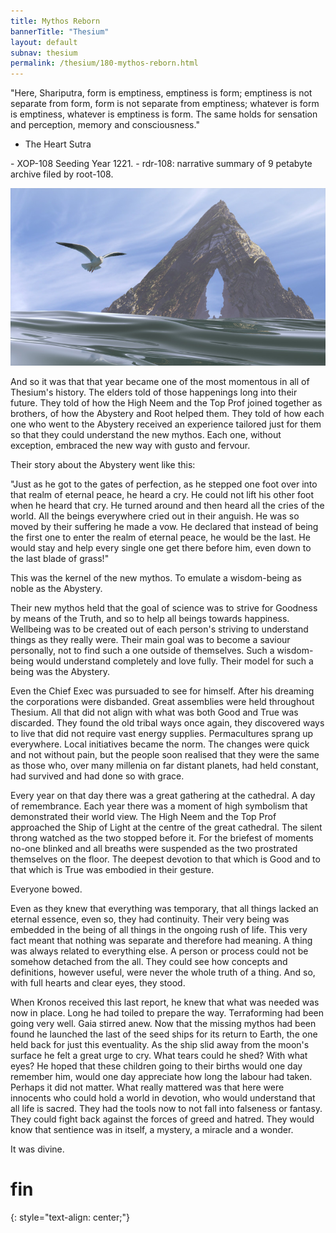 ```yaml
---
title: Mythos Reborn
bannerTitle: "Thesium" 
layout: default 
subnav: thesium 
permalink: /thesium/180-mythos-reborn.html
---
```


<div class="quote">
"Here, Shariputra, form is emptiness, emptiness is form;  
emptiness is not separate from form,  
form is not separate from emptiness;  
whatever is form is emptiness, whatever is emptiness is form.  
The same holds for sensation and perception, memory and consciousness."

- The Heart Sutra
</div>

<div class="data">
- XOP-108 Seeding Year 1221.
- rdr-108: narrative summary of 9 petabyte archive filed by root-108.  
</div>

![mouette solitaire - capn-damo deviantart.com](/assets/images/Thesium/mouette-solitaire.jpg) 

And so it was that that year became one of the most momentous in all of
Thesium's history. The elders told of those happenings long into their future.
They told of how the High Neem and the Top Prof joined together as brothers, of
how the Abystery and Root helped them. They told of how each one who went to
the Abystery received an experience tailored just for them so that they could
understand the new mythos. Each one, without exception, embraced the new way
with gusto and fervour.

Their story about the Abystery went like this:

"Just as he got to the gates of perfection, as he stepped one foot over into
that realm of eternal peace, he heard a cry. He could not lift his other foot
when he heard that cry. He turned around and then heard all the cries of the
world. All the beings everywhere cried out in their anguish. He was so moved by
their suffering he made a vow. He declared that instead of being the first one
to enter the realm of eternal peace, he would be the last. He would stay and
help every single one get there before him, even down to the last blade of
grass!"

This was the kernel of the new mythos. To emulate a wisdom-being as noble as the
Abystery.

Their new mythos held that the goal of science was to strive for Goodness by
means of the Truth, and so to help all beings towards happiness. Wellbeing was
to be created out of each person's striving to understand things as they really
were. Their main goal was to become a saviour personally, not to find such a
one outside of themselves. Such a wisdom-being would understand completely and
love fully. Their model for such a being was the Abystery.

Even the Chief Exec was pursuaded to see for himself. After his dreaming the
corporations were disbanded. Great assemblies were held throughout Thesium. All
that did not align with what was both Good and True was discarded. They found
the old tribal ways once again, they discovered ways to live that did not
require vast energy supplies. Permacultures sprang up everywhere. Local
initiatives became the norm. The changes were quick and not without pain, but
the people soon realised that they were the same as those who, over many
millenia on far distant planets, had held constant, had survived and had done
so with grace.

Every year on that day there was a great gathering at the cathedral. A day of
remembrance. Each year there was a moment of high symbolism that demonstrated
their world view. The High Neem and the Top Prof approached the Ship of Light
at the centre of the great cathedral. The silent throng watched as the two
stopped before it. For the briefest of moments no-one blinked and all breaths
were suspended as the two prostrated themselves on the floor. The deepest
devotion to that which is Good and to that which is True was embodied in their
gesture.

Everyone bowed.

Even as they knew that everything was temporary, that all things lacked an
eternal essence, even so, they had continuity. Their very being was embedded in
the being of all things in the ongoing rush of life. This very fact meant that
nothing was separate and therefore had meaning. A thing was always related to
everything else. A person or process could not be somehow detached from the
all. They could see how concepts and definitions, however useful, were never
the whole truth of a thing. And so, with full hearts and clear eyes, they
stood.

When Kronos received this last report, he knew that what was needed was now in
place. Long he had toiled to prepare the way. Terraforming had been going very
well. Gaia stirred anew. Now that the missing mythos had been found he launched
the last of the seed ships for its return to Earth, the one held back for just
this eventuality. As the ship slid away from the moon's surface he felt a great
urge to cry. What tears could he shed? With what eyes? He hoped that these
children going to their births would one day remember him, would one day
appreciate how long the labour had taken. Perhaps it did not matter. What
really mattered was that here were innocents who could hold a world in
devotion, who would understand that all life is sacred. They had the tools now
to not fall into falseness or fantasy. They could fight back against the forces
of greed and hatred. They would know that sentience was in itself, a mystery, a
miracle and a wonder.

It was divine.


# fin 
{: style="text-align: center;"}
